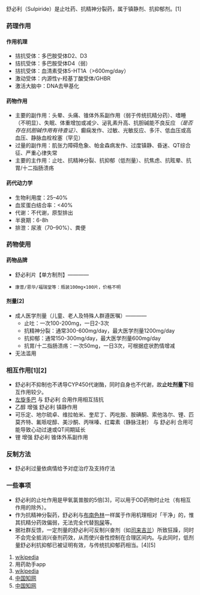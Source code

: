﻿
舒必利（Sulpiride）是止吐药、抗精神分裂药，属于镇静剂、抗抑郁剂。[1]
### 药理作用
#### 作用机理
- 拮抗受体：多巴胺受体D2、D3
- 拮抗受体：多巴胺受体D4（弱）
- 拮抗受体：血清素受体5-HT1A（>600mg/day）
- 激动受体：内源性γ-羟基丁酸受体/GHBR
- 激活大脑中：DNA去甲基化
#### 药物作用
- 主要的副作用：头晕、头痛、锥体外系副作用（弱于传统抗精分药）、嗜睡（不明显）、失眠、体重增加或减少、泌乳素升高、抗胆碱能不良反应 *（是否存在抗胆碱作用有待查证）*、癫痫发作、过敏、光敏反应、多汗、低血压或高血压、静脉血栓栓塞（罕见）
- 过量的副作用：肌张力障碍危象、帕金森病发作、过度镇静、昏迷、QT综合征、严重心律失常
- 主要的主作用：止吐、抗精神分裂、抗抑郁（低剂量）、抗焦虑、抗眩晕、抗胃/十二指肠溃疡
#### 药代动力学
- 生物利用度：25–40%
- 血浆蛋白结合率：<40%
- 代谢：不代谢，原型排出
- 半衰期：6-8h
- 排泄：尿液（70–90%）、粪便
### 药物使用
#### 药物品牌
- 舒必利片【单方制剂】————
-     康普/恩华/福瑞堂等：瓶装100mg×100片，价格不明
#### 剂量[2]
- 成人医学剂量（儿童、老人及特殊人群遵医嘱）————
  - 止吐：一次100-200mg，一日2-3次
  - 抗精神分裂：通常300-600mg/day，最大医学剂量1200mg/day
  - 抗抑郁：通常150-300mg/day，最大医学剂量600mg/day
  - 抗胃/十二指肠溃疡：一次50mg，一日3次，可根据症状酌情增减
- 无法滥用
### 相互作用[1][2]
- 舒必利不抑制也不诱导CYP450代谢酶，同时自身也不代谢，故**止吐剂量下**相互作用较少。
- [左旋多巴](https://overspeed-wiki.github.io/%E5%A4%9A%E5%B7%B4%E4%B8%9D%E8%82%BC/) 与 舒必利 合用作用相互拮抗
- 乙醇 增强 舒必利 镇静作用
- 可乐定、地尔硫卓、维拉帕米、奎尼丁、丙吡胺、胺碘酮、索他洛尔、锂、匹莫齐特、氟哌啶醇、美沙酮、丙咪嗪、红霉素（静脉注射） 与 舒必利 合用可能导致心动过速或QT间期延长
- 锂 增强 舒必利 锥体外系副作用
### 反制方法
- 舒必利过量依病情给予对症治疗及支持疗法
### 一些事项
- 舒必利的止吐作用是甲氧氯普胺的5倍[3]，可以用于OD药物时止吐（有相互作用的除外）。
- 作为抗精神分裂药，舒必利与[布南色林](https://overspeed-wiki.github.io/%E5%B8%83%E5%8D%97%E8%89%B2%E6%9E%97/)一样属于作用机理相对「干净」的，惟其抗精分药效偏弱，无法完全代替[狗屎](https://overspeed-wiki.github.io/QTP/)等。
- 据社群反馈，一定剂量的舒必利可反制兴奋剂（如[司来吉兰](https://overspeed-wiki.github.io/%E5%8F%B8%E6%9D%A5%E5%90%89%E5%85%B0-%E8%8B%AF%E4%B9%99%E8%83%BA-%E5%AE%89%E9%9D%9E%E4%BB%96%E9%85%AE/)）所致狂躁，同时不会完全抵消兴奋剂药效，从而使兴奋性控制在合理区间内。与此同时，低剂量舒必利抗抑郁已被证明有效，与传统抗抑郁药相当。[4][5]

1.	[wikipedia](https://en.wikipedia.org/wiki/Sulpiride)
2.  用药助手app
3.  [wikipedia](https://zh.wikipedia.org/wiki/%E8%88%92%E5%BF%85%E5%88%A9)
4.  [中国知网](https://www.cnki.net/KCMS/detail/detail.aspx?dbcode=CJFD&dbname=CJFDLAST2020&filename=ZXJH202026126)
5.  [中国知网](https://www.cnki.net/KCMS/detail/detail.aspx?dbcode=CJFD&dbname=CJFDLAST2020&filename=JYJY201912081)


